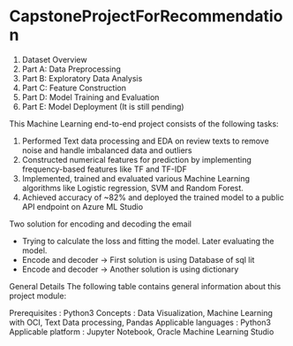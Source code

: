 # CapstoneProjectForRecommendation

1.  Dataset Overview
2.  Part A: Data Preprocessing
3.  Part B: Exploratory Data Analysis
4.  Part C: Feature Construction
5.  Part D: Model Training and Evaluation
6.  Part E: Model Deployment (It is still pending)

This Machine Learning end-to-end project consists of the following tasks:

1. Performed Text data processing and EDA on review texts to remove noise and handle imbalanced data and outliers
2. Constructed numerical features for prediction by implementing frequency-based features like TF and TF-IDF
3. Implemented, trained and evaluated various Machine Learning algorithms like Logistic regression, SVM and Random Forest. 
4. Achieved accuracy of ~82% and deployed the trained model to a public API endpoint on Azure ML Studio

Two solution for encoding and decoding the email
- Trying to calculate the loss and fitting the model. Later evaluating the model.
- Encode and decoder -> First solution is using Database of sql lit
- Encode and decoder -> Another solution is using dictionary

General Details The following table contains general information about this project module:

Prerequisites 	     :   Python3
Concepts 	     :   Data Visualization, Machine Learning with OCI, Text Data processing, Pandas
Applicable languages :	 Python3
Applicable platform  :	 Jupyter Notebook, Oracle Machine Learning Studio 
  
